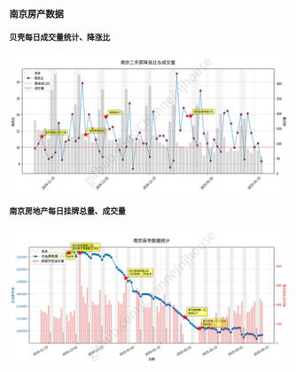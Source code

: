 ### 南京房产数据

#### 贝壳每日成交量统计、降涨比
![plot_njhouse_bk_daily](./house_scripts/plot_pngs/plot_njhouse_bk_daily_20250312_031528.png)

#### 南京房地产每日挂牌总量、成交量
![plot_njhouse_total_listings](./house_scripts/plot_pngs/plot_njhouse_total_listings_20250312_031527.png)
